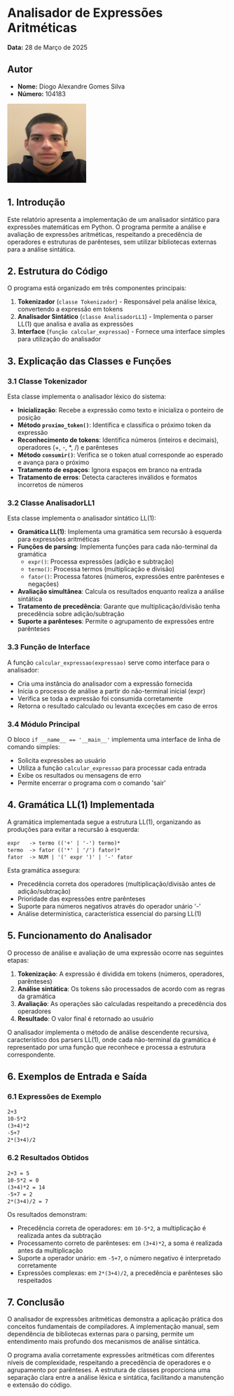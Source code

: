 # Analisador de Expressões Aritméticas

**Data:** 28 de Março de 2025

## Autor
- **Nome:** Diogo Alexandre Gomes Silva
- **Número:** 104183

![Foto do Autor](../foto.png)

## 1. Introdução
Este relatório apresenta a implementação de um analisador sintático para expressões matemáticas em Python. O programa permite a análise e avaliação de expressões aritméticas, respeitando a precedência de operadores e estruturas de parênteses, sem utilizar bibliotecas externas para a análise sintática.

## 2. Estrutura do Código
O programa está organizado em três componentes principais:

1. **Tokenizador** (`classe Tokenizador`) - Responsável pela análise léxica, convertendo a expressão em tokens
2. **Analisador Sintático** (`classe AnalisadorLL1`) - Implementa o parser LL(1) que analisa e avalia as expressões
3. **Interface** (`função calcular_expressao`) - Fornece uma interface simples para utilização do analisador

## 3. Explicação das Classes e Funções

### 3.1 Classe Tokenizador
Esta classe implementa o analisador léxico do sistema:

- **Inicialização**: Recebe a expressão como texto e inicializa o ponteiro de posição
- **Método `proximo_token()`**: Identifica e classifica o próximo token da expressão
- **Reconhecimento de tokens**: Identifica números (inteiros e decimais), operadores (+, -, *, /) e parênteses
- **Método `consumir()`**: Verifica se o token atual corresponde ao esperado e avança para o próximo
- **Tratamento de espaços**: Ignora espaços em branco na entrada
- **Tratamento de erros**: Detecta caracteres inválidos e formatos incorretos de números

### 3.2 Classe AnalisadorLL1
Esta classe implementa o analisador sintático LL(1):

- **Gramática LL(1)**: Implementa uma gramática sem recursão à esquerda para expressões aritméticas
- **Funções de parsing**: Implementa funções para cada não-terminal da gramática
  - `expr()`: Processa expressões (adição e subtração)
  - `termo()`: Processa termos (multiplicação e divisão)
  - `fator()`: Processa fatores (números, expressões entre parênteses e negações)
- **Avaliação simultânea**: Calcula os resultados enquanto realiza a análise sintática
- **Tratamento de precedência**: Garante que multiplicação/divisão tenha precedência sobre adição/subtração
- **Suporte a parênteses**: Permite o agrupamento de expressões entre parênteses

### 3.3 Função de Interface
A função `calcular_expressao(expressao)` serve como interface para o analisador:
- Cria uma instância do analisador com a expressão fornecida
- Inicia o processo de análise a partir do não-terminal inicial (expr)
- Verifica se toda a expressão foi consumida corretamente
- Retorna o resultado calculado ou levanta exceções em caso de erros

### 3.4 Módulo Principal
O bloco `if __name__ == '__main__'` implementa uma interface de linha de comando simples:
- Solicita expressões ao usuário
- Utiliza a função `calcular_expressao` para processar cada entrada
- Exibe os resultados ou mensagens de erro
- Permite encerrar o programa com o comando 'sair'

## 4. Gramática LL(1) Implementada
A gramática implementada segue a estrutura LL(1), organizando as produções para evitar a recursão à esquerda:

```
expr   -> termo (('+' | '-') termo)*
termo  -> fator (('*' | '/') fator)*
fator  -> NUM | '(' expr ')' | '-' fator
```

Esta gramática assegura:
- Precedência correta dos operadores (multiplicação/divisão antes de adição/subtração)
- Prioridade das expressões entre parênteses
- Suporte para números negativos através do operador unário '-'
- Análise determinística, característica essencial do parsing LL(1)

## 5. Funcionamento do Analisador
O processo de análise e avaliação de uma expressão ocorre nas seguintes etapas:

1. **Tokenização**: A expressão é dividida em tokens (números, operadores, parênteses)
2. **Análise sintática**: Os tokens são processados de acordo com as regras da gramática
3. **Avaliação**: As operações são calculadas respeitando a precedência dos operadores
4. **Resultado**: O valor final é retornado ao usuário

O analisador implementa o método de análise descendente recursiva, característico dos parsers LL(1), onde cada não-terminal da gramática é representado por uma função que reconhece e processa a estrutura correspondente.

## 6. Exemplos de Entrada e Saída

### 6.1 Expressões de Exemplo
```
2+3
10-5*2
(3+4)*2
-5+7
2*(3+4)/2
```

### 6.2 Resultados Obtidos
```
2+3 = 5
10-5*2 = 0
(3+4)*2 = 14
-5+7 = 2
2*(3+4)/2 = 7
```

Os resultados demonstram:
- Precedência correta de operadores: em `10-5*2`, a multiplicação é realizada antes da subtração
- Processamento correto de parênteses: em `(3+4)*2`, a soma é realizada antes da multiplicação
- Suporte a operador unário: em `-5+7`, o número negativo é interpretado corretamente
- Expressões complexas: em `2*(3+4)/2`, a precedência e parênteses são respeitados

## 7. Conclusão
O analisador de expressões aritméticas demonstra a aplicação prática dos conceitos fundamentais de compiladores. A implementação manual, sem dependência de bibliotecas externas para o parsing, permite um entendimento mais profundo dos mecanismos de análise sintática.

O programa avalia corretamente expressões aritméticas com diferentes níveis de complexidade, respeitando a precedência de operadores e o agrupamento por parênteses. A estrutura de classes proporciona uma separação clara entre a análise léxica e sintática, facilitando a manutenção e extensão do código.
